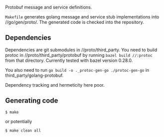 Protobuf message and service definitions.

`Makefile` generates golang message and service stub implementations into
//go/gen/proto/. The generated code is checked into the repository.

Dependencies
------------

Dependencies are git submodules in //proto/third_party. You need to build
protoc in //proto/third_party/protobuf by running `bazel build //:protoc` from
that directory. Currently tested with bazel version 0.28.0.

You also need to run `go build -o ._protoc-gen-go ./protoc-gen-go` in
third_party/golang-protobuf.

Dependency tracking and hermeticity here poor.

Generating code
---------------

```
$ make
```

or potentially

```
$ make clean all
```
